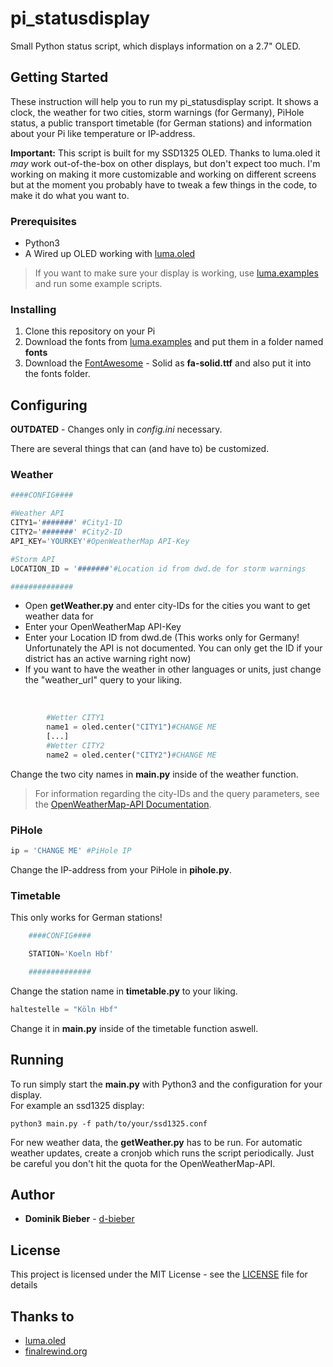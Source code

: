 # pi_statusdisplay

Small Python status script, which displays information on a 2.7" OLED.

## Getting Started

These instruction will help you to run my pi_statusdisplay script. It shows a clock, the weather for two cities, storm warnings (for Germany), PiHole status, a public transport timetable (for German stations) and information about your Pi like temperature or IP-address.  
  
**Important:**
This script is built for my SSD1325 OLED. Thanks to luma.oled it *may* work out-of-the-box on other displays, but don't expect too much. I'm working on making it more customizable and working on different screens but at the moment you probably have to tweak a few things in the code, to make it do what you want to.


### Prerequisites

* Python3
* A Wired up OLED working with [luma.oled](https://github.com/rm-hull/luma.oled)  
> If you want to make sure your display is working, use [luma.examples](https://github.com/rm-hull/luma.examples) and run some example scripts.



### Installing

1. Clone this repository on your Pi
2. Download the fonts from [luma.examples](https://github.com/rm-hull/luma.examples) and put them in a folder named **fonts**
3. Download the [FontAwesome](https://fontawesome.com/) - Solid as **fa-solid.ttf** and also put it into the fonts folder.
   
   
## Configuring

**OUTDATED** - Changes only in *config.ini* necessary.

There are several things that can (and have to) be customized.

### Weather

```python
####CONFIG####

#Weather API
CITY1='#######' #City1-ID
CITY2='#######' #City2-ID
API_KEY='YOURKEY'#OpenWeatherMap API-Key

#Storm API
LOCATION_ID = '#######'#Location id from dwd.de for storm warnings

##############
```

* Open **getWeather.py** and enter city-IDs for the cities you want to get weather data for
* Enter your OpenWeatherMap API-Key
* Enter your Location ID from dwd.de 
(This works only for Germany! Unfortunately the API is not documented. You can only get the ID if your district has an active warning right now)
* If you want to have the weather in other languages or units, just change the "weather_url" query to your liking.

<br>

```python
        #Wetter CITY1
        name1 = oled.center("CITY1")#CHANGE ME
        [...]
        #Wetter CITY2
        name2 = oled.center("CITY2")#CHANGE ME
```

Change the two city names in **main.py** inside of the weather function.


> For information regarding the city-IDs and the query parameters, see the [OpenWeatherMap-API Documentation](https://openweathermap.org/current).
   
   
### PiHole

```python
ip = 'CHANGE ME' #PiHole IP
```

Change the IP-address from your PiHole in **pihole.py**.
  
  
### Timetable

This only works for German stations!
```python
    ####CONFIG####

    STATION='Koeln Hbf'

    ##############
```

Change the station name in **timetable.py** to your liking.

```python
haltestelle = "Köln Hbf"
```
Change it in **main.py** inside of the timetable function aswell.

## Running

To run simply start the **main.py** with Python3 and the configuration for your display.   
For example an ssd1325 display:   
```
python3 main.py -f path/to/your/ssd1325.conf
```

For new weather data, the **getWeather.py** has to be run. For automatic weather updates, create a cronjob which runs the script periodically. Just be careful you don't hit the quota for the OpenWeatherMap-API.

## Author

* **Dominik Bieber** - [d-bieber](https://github.com/d-bieber)

## License

This project is licensed under the MIT License - see the [LICENSE](LICENSE) file for details

## Thanks to

* [luma.oled](https://github.com/rm-hull/luma.oled)
* [finalrewind.org](https://finalrewind.org/)
